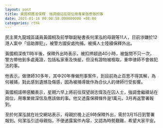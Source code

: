 ```yaml
---
layout: post
title: 黃國桐獲准保釋　強調續站在崗位用專業做應做的事
date: 2021-01-16 00:00:58.000000000 +08:00
categories: rthk
---
```


民主黨九龍城區議員黃國桐及前學聯副秘書長何潔泓的母親等11人，日前涉嫌於12港人案中「協助罪犯」，被警方國安處拘捕，被捕人士陸續保釋外出。

黃國桐深夜11時半後，保釋外出時表示，被扣押超過40小時，被盤問不只一次，警方帶他到多處蒐證，包括私家車及快艇，但沒有證物被檢取，重申律師不會做犯法的事。

他表示，做律師30多年，其中20年專做刑事案件，到目前為止百思不得其解，為何被捕，對此感到遺憾及傷感，因為被捕導致作為合伙人的律師行受影響。

黃國桐語帶感觸表示，星期六早上將前往探望胡志偉及在囚人士，強調會繼續站在崗位，用專業做深信及應該做的事。他又透露保釋條件是1萬元，3月再返警署報到。

至於何潔泓就在社交網站表示，母親於晚上近9時保釋外出，需於3月15日到警署報到。何潔泓引述母親指，不便透露案件內容，又認為時勢艱難，希望大家平安。
